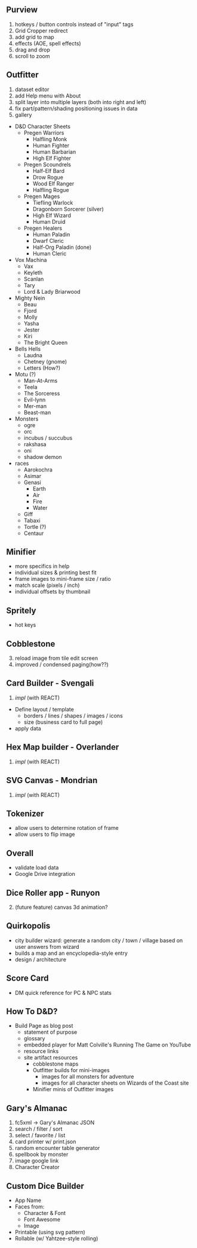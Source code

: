 ## Purview

1. hotkeys / button controls instead of "input" tags
1. Grid Cropper redirect
2. add grid to map
4. effects (AOE, spell effects)
6. drag and drop
7. scroll to zoom

## Outfitter

1. dataset editor
1. add Help menu with About
2. split layer into multiple layers (both into right and left)
3. fix part/pattern/shading positioning issues in data
4. gallery
  * D&D Character Sheets
    * Pregen Warriors
      * Halfling Monk
      * Human Fighter
      * Human Barbarian
      * High Elf Fighter
    * Pregen Scoundrels
      * Half-Elf Bard
      * Drow Rogue
      * Wood Elf Ranger
      * Halfling Rogue
    * Pregen Mages
      * Tiefling Warlock
      * Dragonborn Sorcerer (silver)
      * High Elf Wizard
      * Human Druid
    * Pregen Healers
      * Human Paladin
      * Dwarf Cleric
      * Half-Org Paladin (done)
      * Human Cleric
  * Vox Machina
    * Vax
    * Keyleth
    * Scanlan
    * Tary
    * Lord & Lady Briarwood
  * Mighty Nein
    * Beau
    * Fjord
    * Molly
    * Yasha
    * Jester
    * Kiri
    * The Bright Queen
  * Bells Hells
    * Laudna
    * Chetney (gnome)
    * Letters (How?)
  * Motu (?)
    * Man-At-Arms
    * Teela
    * The Sorceress
    * Evil-lynn
    * Mer-man
    * Beast-man
  * Monsters
    * ogre
    * orc
    * incubus / succubus
    * rakshasa
    * oni
    * shadow demon
  * races
    * Aarokochra
    * Asimar
    * Genasi
      * Earth
      * Air
      * Fire
      * Water
    * Giff
    * Tabaxi
    * Tortle (?)
    * Centaur

## Minifier

- more specifics in help
- individual sizes & printing best fit
- frame images to mini-frame size / ratio
- match scale (pixels / inch)
- individual offsets by thumbnail

## Spritely

* hot keys

## Cobblestone

3. reload image from tile edit screen
4. improved / condensed paging(how??)

## Card Builder - **Svengali**

1. _impl_ (with REACT)
  - Define layout / template
    - borders / lines / shapes / images / icons
    - size (business card to full page)
  - apply data

## Hex Map builder - **Overlander**

1. _impl_ (with REACT)

## SVG Canvas - **Mondrian**

1. _impl_ (with REACT)

## Tokenizer

- allow users to determine rotation of frame
- allow users to flip image

## Overall

- validate load data
- Google Drive integration

## Dice Roller app - **Runyon**

2. (future feature) canvas 3d animation?


## Quirkopolis

* city builder wizard: generate a random city / town / village based on user answers from wizard
* builds a map and an encyclopedia-style entry 
* design / architecture

## Score Card

* DM quick reference for PC & NPC stats

## How To D&D?

- Build Page as blog post
  - statement of purpose
  - glossary
  - embedded player for Matt Colville's Running The Game on YouTube
  - resource links
  - site artifact resources
    - cobblestone maps
    - Outfitter builds for mini-images
      - images for all monsters for adventure
      - images for all character sheets on Wizards of the Coast site
    - Minifier minis of Outfitter images

## Gary's Almanac

1. fc5xml -> Gary's Almanac JSON
2. search / filter / sort
3. select / favorite / list
4. card printer w/ print.json
5. random encounter table generator
6. spellbook by monster
7. image google link
8. Character Creator

## Custom Dice Builder

- App Name
- Faces from:
  - Character & Font
  - Font Awesome
  - Image
- Printable (using svg pattern)
- Rollable (w/ Yahtzee-style rolling)

